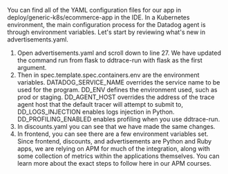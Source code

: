You can find all of the YAML configuration files for our app in deploy/generic-k8s/ecommerce-app in the IDE. In a Kubernetes environment, the main configuration process for the Datadog agent is through environment variables. Let's start by reviewing what's new in advertisements.yaml. 
1.  Open advertisements.yaml and scroll down to line 27. We have updated the command run from flask to ddtrace-run with flask as the first argument. 
2.  Then in spec.template.spec.containers.env are the environment variables. DATADOG_SERVICE_NAME overrides the service name to be used for the program. DD_ENV defines the environment used, such as prod or staging. DD_AGENT_HOST overrides the address of the trace agent host that the default tracer will attempt to submit to, DD_LOGS_INJECTION enables logs injection in Python. DD_PROFILING_ENABLED enables profiling when you use ddtrace-run. 
3.  In discounts.yaml you can see that we have made the same changes.
4.  In frontend, you can see there are a few environment variables set. Since frontend, discounts, and advertisements are Python and Ruby apps, we are relying on APM for much of the integration, along with some collection of metrics within the applications themselves. You can learn more about the exact steps to follow here in our APM courses. 